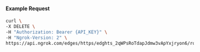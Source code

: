 <!-- Code generated for API Clients. DO NOT EDIT. -->

#### Example Request

```bash
curl \
-X DELETE \
-H "Authorization: Bearer {API_KEY}" \
-H "Ngrok-Version: 2" \
https://api.ngrok.com/edges/https/edghts_2qWPsRoTdapJdmw3vApYxjryon6/routes/edghtsrt_2qWPsRDuQZRFSS0l4sWSJ1VVha7/oauth
```
